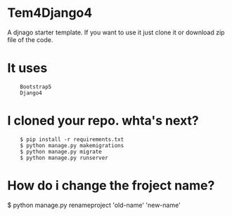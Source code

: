 # Tem4Django4
A djnago starter template. If you want to use it just clone it or download zip file of the code.

# It uses <br>
        Bootstrap5
        Django4

# I cloned your repo. whta's next?<br>
        $ pip install -r requirements.txt
        $ python manage.py makemigrations
        $ python manage.py migrate
        $ python manage.py runserver
      
# How do i change the froject name?<br>
$ python manage.py renameproject 'old-name' 'new-name'
